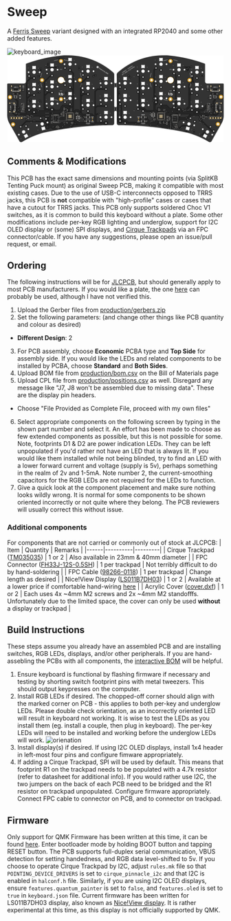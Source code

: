 # Sweep

A [Ferris Sweep](https://github.com/davidphilipbarr/Sweep) variant
designed with an integrated RP2040 and some other added features.

![keyboard_image](img/image1.jpg)
![top](img/pcb_top.svg)

## Comments & Modifications
This PCB has the exact same dimensions and mounting points (via
SplitKB Tenting Puck mount) as original Sweep PCB, making it compatible
with most existing cases. Due to the use of USB-C interconnects opposed
to TRRS jacks, this PCB is **not** compatible with "high-profile" cases
or cases that have a cutout for TRRS jacks. This PCB only supports
soldered Choc V1 switches, as it is common to build this keyboard
without a plate. Some other modifications include per-key RGB lighting
and underglow, support for I2C OLED display or (some) SPI displays, and
[Cirque Trackpads](https://www.cirque.com/glidepoint-circle-trackpads)
via an FPC connector/cable. If you have any suggestions, please open an
issue/pull request, or email.

## Ordering
The following instructions will be for [JLCPCB](https://jlcpcb.com),
but should generally apply to most PCB manufacturers. If you would like
a plate, the one [here](https://github.com/davidphilipbarr/Sweep/blob/main/Sweep%20v2.2/sweepv2_plate.pro)
can probably be used, although I have not verified this.

1. Upload the Gerber files from [production/gerbers.zip](production/gerbers.zip)
2. Set the following parameters: (and change other things like PCB
quantity and colour as desired)
- **Different Design**: 2
3. For PCB assembly, choose **Economic** PCBA type and **Top Side** for
assembly side. If you would like the LEDs and related components to be
installed by PCBA, choose **Standard** and **Both Sides**.
4. Upload BOM file from [production/bom.csv](production/bom.csv) on the
Bill of Materials page
5. Upload CPL file from [production/positions.csv](production/positions.csv)
as well. Disregard any message like "J7, J8 won't be assembled due to
missing data". These are the display pin headers.
- Choose "File Provided as Complete File, proceed with my own files"
6. Select appropriate components on the following screen by typing in
the shown part number and select it. An effort has been made to choose
as few extended components as possible, but this is not possible for
some. Note, footprints D1 & D2 are power indication LEDs. They can be
left unpopulated if you'd rather not have an LED that is always lit.
If you would like them installed while not being blinded, try to find
an LED with a lower forward current and voltage (supply is 5v),
perhaps something in the realm of 2v and 1-5mA. Note number 2, the
current-smoothing capacitors for the RGB LEDs are not required for the
LEDs to function.
7. Give a quick look at the component placement and make sure nothing
looks wildly wrong. It is normal for some components to be shown
oriented incorrectly or not quite where they belong. The PCB reviewers
will usually correct this without issue.

### Additional components
For components that are not carried or commonly out of stock at JLCPCB:
| Item | Quantity | Remarks |
|------|----------|---------|
| Cirque Trackpad ([TM035035](https://www.mouser.com/ProductDetail/355-TM0350352024-003)) | 1 or 2 | Also available in 23mm & 40mm diameter |
| FPC Connector ([FH33J-12S-0.5SH](https://www.mouser.com/ProductDetail/798-FH33J12S05SH10)) | 1 per trackpad | Not terribly difficult to do by hand-soldering |
| FPC Cable ([98266-0118](https://www.mouser.com/ProductDetail/Molex/98266-0118)) | 1 per trackpad | Change length as desired |
| Nice!View Display ([LS011B7DH03](https://nicekeyboards.com/nice-view)) | 1 or 2 | Available at a lower price if comfortable hand-wiring [here](https://www.aliexpress.us/item/3256801622787441.html) |
| Acrylic Cover ([cover.dxf](cover.dxf)) | 1 or 2 | Each uses 4x ~4mm M2 screws and 2x ~4mm M2 standofffs. Unfortunately due to the limited space, the cover can only be used **without** a display or trackpad |

## Build Instructions
These steps assume you already have an assembled PCB and are installing
switches, RGB LEDs, displays, and/or other peripherals. If you are
hand-assebling the PCBs with all components, the [interactive BOM](https://html-preview.github.io/?url=https://github.com/waffle87/sweep/blob/master/ibom.html)
will be helpful.

1. Ensure keyboard is functional by flashing firmware if necessary
and testing by shorting switch footprint pins with metal tweezers. This
should output keypresses on the computer.
2. Install RGB LEDs if desired. The chopped-off corner should align with
the marked corner on PCB - this applies to both per-key and underglow
LEDs. Please double check orientation, as an incorrectly oriented LED
will result in keyboard not working. It is wise to test the LEDs as you
install them (eg. install a couple, then plug in keyboard). The per-key
LEDs will need to be installed and working before the underglow LEDs
will work.
![orienation](img/led_orientation.jpg)
3. Install display(s) if desired. If using I2C OLED displays, install
1x4 header in left-most four pins and configure fimware appropriately.
4. If adding a Cirque Trackpad, SPI will be used by default. This means
that footprint R1 on the trackpad needs to be populated with a 4.7k
resistor (refer to datasheet for additional info). If you would rather
use I2C, the two jumpers on the back of each PCB need to be bridged and
the R1 resistor on trackpad unpopulated. Configure firmware appropriately.
Connect FPC cable to connector on PCB, and to connector on trackpad.

## Firmware
Only support for QMK Firmware has been written at this time, it can
be found [here](https://git.pngu.org/qmk_me/tree/keyboards/sweep).
Enter bootloader mode by holding BOOT button and tapping RESET button.
The PCB supports full-duplex serial communication, VBUS detection for
setting handedness, and RGB data level-shifted to 5v. If you choose to
operate Cirque Trackpad by I2C, adjust `rules.mk` file so that
`POINTING_DEVICE_DRIVERS` is set to `cirque_pinnacle_i2c` and that I2C
is enabled in `halconf.h` file. Similarly, if you are using I2C OLED
displays, ensure `features.quantum_painter` is set to `false`, and
`features.oled` is set to `true` in `keyboard.json` file. Current
firmware has been written for LS011B7DH03 display, also known as
[Nice!View display](https://nicekeyboards.com/nice-view). It is rather
experimental at this time, as this display is not officially supported
by QMK.
